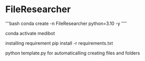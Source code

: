# FileResearcher
'''bash
conda create -n FileResearcher python=3.10 -y
''''

conda activate medibot

installing requirement
pip install -r requirements.txt


python template.py
for automaticalling creating files and folders